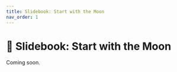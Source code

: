 ```yaml
---
title: Slidebook: Start with the Moon
nav_order: 1
---
```


# 📖 Slidebook: Start with the Moon

Coming soon.
